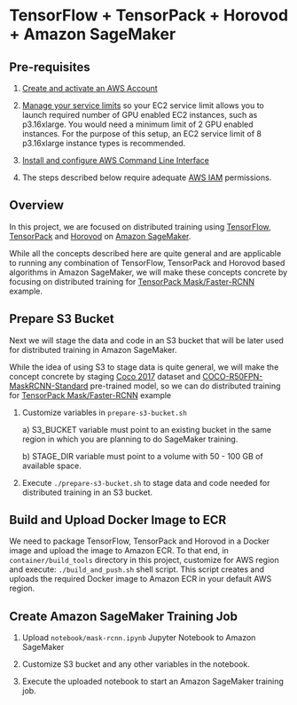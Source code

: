 # TensorFlow + TensorPack + Horovod + Amazon SageMaker

## Pre-requisites
1. [Create and activate an AWS Account](https://aws.amazon.com/premiumsupport/knowledge-center/create-and-activate-aws-account/)

2. [Manage your service limits](https://aws.amazon.com/premiumsupport/knowledge-center/manage-service-limits/) so your EC2 service limit allows you to launch required number of GPU enabled EC2 instances, such as p3.16xlarge. You would need a minimum limit of 2 GPU enabled instances. For the purpose of this setup, an EC2 service limit of 8 p3.16xlarge instance types is recommended.

3. [Install and configure AWS Command Line Interface](https://docs.aws.amazon.com/cli/latest/userguide/cli-chap-welcome.html)

4. The steps described below require adequate [AWS IAM](https://docs.aws.amazon.com/IAM/latest/UserGuide/access.html) permissions.

## Overview

In this project, we are focused on distributed training using [TensorFlow](https://github.com/tensorflow/tensorflow), [TensorPack](https://github.com/tensorpack/tensorpack) and [Horovod](https://eng.uber.com/horovod/) on [Amazon SageMaker](https://aws.amazon.com/sagemaker/).

While all the concepts described here are quite general and are applicable to running any combination of TensorFlow, TensorPack and Horovod based algorithms in Amazon SageMaker, we will make these concepts concrete by focusing on distributed training for [TensorPack Mask/Faster-RCNN](https://github.com/tensorpack/tensorpack/tree/master/examples/FasterRCNN) example. 

## Prepare S3 Bucket

Next we will stage the data and code in an S3 bucket that will be later used for distributed training in Amazon SageMaker. 

While the idea of using S3 to stage data is quite general, we will make the concept concrete by staging [Coco 2017](http://cocodataset.org/#download) dataset and [COCO-R50FPN-MaskRCNN-Standard](http://models.tensorpack.com/FasterRCNN/COCO-R50FPN-MaskRCNN-Standard.npz) pre-trained model, so we can do distributed training for [TensorPack Mask/Faster-RCNN](https://github.com/tensorpack/tensorpack/tree/master/examples/FasterRCNN) example 

1. Customize variables in ```prepare-s3-bucket.sh```
   
   a) S3_BUCKET variable must point to an existing bucket in the same region in which you are planning to do SageMaker training. 
   
   b) STAGE_DIR variable must point to a volume with 50 - 100 GB of available space. 

2. Execute ```./prepare-s3-bucket.sh``` to stage data and code needed for distributed training in an S3 bucket.

## Build and Upload Docker Image to ECR

We need to package TensorFlow, TensorPack and Horovod in a Docker image and upload the image to Amazon ECR. To that end, in ```container/build_tools``` directory in this project, customize for AWS region and execute: ```./build_and_push.sh``` shell script. This script creates and uploads the required Docker image to Amazon ECR in your default AWS region.

## Create Amazon SageMaker Training Job

1. Upload ```notebook/mask-rcnn.ipynb``` Jupyter Notebook to Amazon SageMaker

2. Customize S3 bucket and any other variables in the notebook.

3. Execute the uploaded notebook to start an Amazon SageMaker training job.

